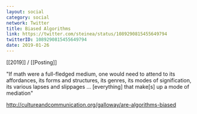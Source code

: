 ```yaml
---
layout: social
category: social
network: Twitter
title: Biased Algorithms
link: https://twitter.com/steinea/status/1089290815455649794
twitterID: 1089290815455649794
date: 2019-01-26
---
```


[[2019]] / [[Posting]]

"If math were a full-fledged medium, one would need to attend to its affordances, its forms and structures, its genres, its modes of signification, its various lapses and slippages ... [everything] that make[s] up a mode of mediation"

<http://cultureandcommunication.org/galloway/are-algorithms-biased>
